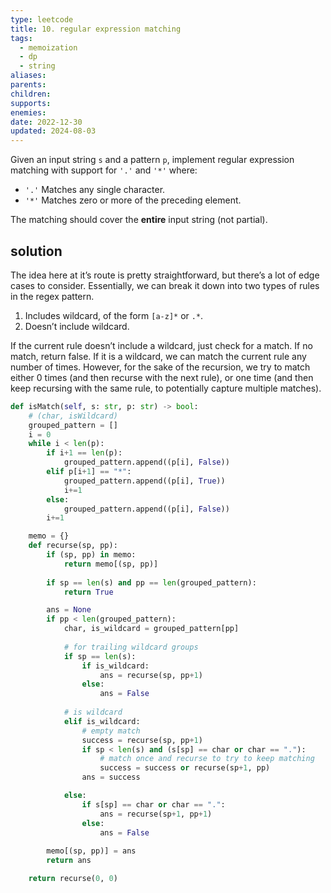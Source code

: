 ```yaml
---
type: leetcode
title: 10. regular expression matching
tags:
  - memoization
  - dp
  - string
aliases: 
parents: 
children: 
supports: 
enemies: 
date: 2022-12-30
updated: 2024-08-03
---
```


Given an input string `s` and a pattern `p`, implement regular expression matching with support for `'.'` and `'*'` where:

- `'.'` Matches any single character.​​​​
- `'*'` Matches zero or more of the preceding element.

The matching should cover the **entire** input string (not partial).

## solution

The idea here at it’s route is pretty straightforward, but there’s a lot of edge cases to consider. Essentially, we can break it down into two types of rules in the regex pattern.

1. Includes wildcard, of the form `[a-z]*` or `.*`.
2. Doesn’t include wildcard.

If the current rule doesn’t include a wildcard, just check for a match. If no match, return false. If it is a wildcard, we can match the current rule any number of times. However, for the sake of the recursion, we try to match either 0 times (and then recurse with the next rule), or one time (and then keep recursing with the same rule, to potentially capture multiple matches).

```python
def isMatch(self, s: str, p: str) -> bool:
	# (char, isWildcard)
	grouped_pattern = []
	i = 0
	while i < len(p):
		if i+1 == len(p):
			grouped_pattern.append((p[i], False))
		elif p[i+1] == "*":
			grouped_pattern.append((p[i], True))
			i+=1
		else:
			grouped_pattern.append((p[i], False))
		i+=1

	memo = {}
	def recurse(sp, pp):
		if (sp, pp) in memo:
			return memo[(sp, pp)]
	  
		if sp == len(s) and pp == len(grouped_pattern):
			return True

		ans = None
		if pp < len(grouped_pattern):
			char, is_wildcard = grouped_pattern[pp]
	  
			# for trailing wildcard groups
			if sp == len(s):
				if is_wildcard:
					ans = recurse(sp, pp+1)
				else:
					ans = False
	  
			# is wildcard
			elif is_wildcard:
				# empty match
				success = recurse(sp, pp+1)
				if sp < len(s) and (s[sp] == char or char == "."):
					# match once and recurse to try to keep matching
					success = success or recurse(sp+1, pp)
				ans = success

			else:
				if s[sp] == char or char == ".":
					ans = recurse(sp+1, pp+1)
				else:
					ans = False
	  
		memo[(sp, pp)] = ans
		return ans

	return recurse(0, 0)
```
